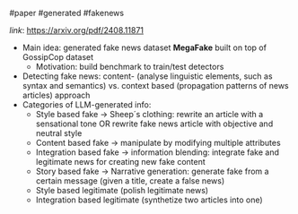 #paper #generated #fakenews 

*link*: https://arxiv.org/pdf/2408.11871

- Main idea: generated fake news dataset **MegaFake** built on top of GossipCop dataset
    - Motivation: build benchmark to train/test detectors
- Detecting fake news: content- (analyse linguistic elements, such as syntax and semantics) vs. context based (propagation patterns of news articles) approach
- Categories of LLM-generated info:
    - Style based fake → Sheep´s clothing: rewrite an article with a sensational tone OR rewrite fake news article with objective and neutral style
    - Content based fake → manipulate by modifying multiple attributes
    - Integration based fake → information blending: integrate fake and legitimate news for creating new fake content
    - Story based fake → Narrative generation: generate fake from a certain message (given a title, create a false news)
    - Style based legitimate (polish legitimate news)
    - Integration based legitimate (synthetize two articles into one)
    
